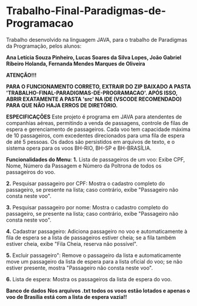# Trabalho-Final-Paradigmas-de-Programacao

Trabalho desenvolvido na linguagem JAVA, para o trabalho de Paradigmas da Programação, pelos alunos: 

**Ana Letícia Souza Pinheiro,
Lucas Soares da Silva Lopes,
João Gabriel Ribeiro Holanda,
Fernanda Mendes Marques de Oliveira**

**ATENÇÃO!!!**

**PARA O FUNCIONAMENTO CORRETO, EXTRAIR DO ZIP BAIXADO A PASTA 'TRABALHO-FINAL-PARADIGMAS-DE-PROGRAMACAO'. APÓS ISSO, ABRIR EXATAMENTE A PASTA 'src' NA IDE (VSCODE RECOMENDADO) PARA QUE NÃO HAJA ERROS DE DIRETÓRIO.**

**ESPECIFICAÇÕES**
Este projeto é programa em JAVA para atendentes de companhias aéreas, permitindo a venda de passagens, controle de filas de espera e gerenciamento de passageiros. Cada voo tem capacidade máxima de 10 passageiros, com excedentes direcionados para uma fila de espera de até 5 pessoas. Os dados são persistidos em arquivos de texto, e o sistema opera para os voos BH-RIO, BH-SP e BH-BRASÍLIA.

**Funcionalidades do Menu**:
**1.** Lista de passageiros de um voo:
Exibe CPF, Nome, Número da Passagem e Número da Poltrona de todos os passageiros do voo.

**2.** Pesquisar passageiro por CPF:
Mostra o cadastro completo do passageiro, se presente na lista; caso contrário, exibe "Passageiro não consta neste voo".

**3.** Pesquisar passageiro por nome:
Mostra o cadastro completo do passageiro, se presente na lista; caso contrário, exibe "Passageiro não consta neste voo".

**4.** Cadastrar passageiro:
Adiciona passageiro no voo e automaticamente à fila de espera se a lista de passageiros estiver cheia; se a fila também estiver cheia, exibe "Fila Cheia, reserva não possível".

**5.** Excluir passageiro":
Remove o passageiro da lista e automaticamente move um passageiro da lista de espera para a lista oficial do voo; se não estiver presente, mostra "Passageiro não consta neste voo".

**6.** Lista de espera:
Mostra os passageiros da lista de espera do voo.

**Banco de dados**
**Nos arquivos .txt todos os voos estão lotados e apenas o voo de Brasília está com a lista de espera vazia!!**
